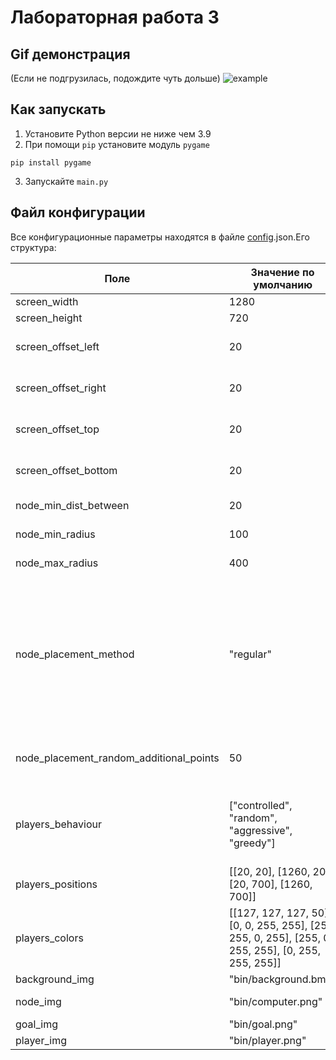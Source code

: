 # Лабораторная работа 3
## Gif демонстрация
(Если не подгрузилась, подождите чуть дольше)
![example](https://github.com/Sairsey/compnet/blob/master/lab3/example.gif?raw=true)
## Как запускать
1) Установите Python версии не ниже чем 3.9
2) При помощи `pip` установите модуль `pygame`
```
pip install pygame
```
3) Запускайте `main.py`

## Файл конфигурации
Все конфигурационные параметры находятся в файле [config](https://github.com/Sairsey/compnet/blob/master/lab3/config.json).json.Его структура:

| Поле                                    | Значение по умолчанию                                                                               | Описание                                                                                                                                                                                                                                                                                                                                                                               |
|-----------------------------------------|-----------------------------------------------------------------------------------------------------|----------------------------------------------------------------------------------------------------------------------------------------------------------------------------------------------------------------------------------------------------------------------------------------------------------------------------------------------------------------------------------------|
| screen_width                            | 1280                                                                                                | Ширина окна в пикселях                                                                                                                                                                                                                                                                                                                                                                 |
| screen_height                           | 720                                                                                                 | Высота окна в пикселях                                                                                                                                                                                                                                                                                                                                                                 |
| screen_offset_left                      | 20                                                                                                  | Размер оступа с левого края экрана в пикселях (внутри зоны отсупа не будут помещены промежуточные узлы)                                                                                                                                                                                                                                                                                |
| screen_offset_right                     | 20                                                                                                  | Размер оступа с правого края экрана в пикселях (внутри зоны отсупа не будут помещены промежуточные узлы)                                                                                                                                                                                                                                                                               |
| screen_offset_top                       | 20                                                                                                  | Размер оступа с верхнего края экрана в пикселях (внутри зоны отсупа не будут помещены промежуточные узлы)                                                                                                                                                                                                                                                                              |
| screen_offset_bottom                    | 20                                                                                                  | Размер оступа с нижнего края экрана в пикселях (внутри зоны отсупа не будут помещены промежуточные узлы)                                                                                                                                                                                                                                                                               |
| node_min_dist_between                   | 20                                                                                                  | Минимальное допустимое расстояние между промежуточными узлами                                                                                                                                                                                                                                                                                                                          |
| node_min_radius                         | 100                                                                                                 | Минимальный радиус доступа промеждуточного узла                                                                                                                                                                                                                                                                                                                                        |
| node_max_radius                         | 400                                                                                                 | Максимальный радиус доступа промеждуточного узла                                                                                                                                                                                                                                                                                                                                       |
| node_placement_method                   | "regular"                                                                                           | Способ расстановки промежуточных узлов. Возможные значения: "regular", "random". В случае "regular" - строится регулярная сетка, с шагом (node_min_radius + node_max_radius) / 2. В случае "random" узлы накидываются случайно до тех пор, пока от каждого игрока не будет существовать путь до цели. Затем, докидываются дополнительно node_placement_random_additional_points точек. |
| node_placement_random_additional_points | 50                                                                                                  | Количество дополнительных точек, которые добавляются при использовании node_placement_method="random"                                                                                                                                                                                                                                                                                  |
| players_behaviour                       | ["controlled", "random", "aggressive", "greedy"]                                                    | Массив поведений для каждого игрока. Возможные значения: "controlled" - управляемый пользователем, "random" - случайное поведение, "greedy" - "жадное" поведение, "aggressive" - "аггресивное" поведение                                                                                                                                                                               |
| players_positions                       | [[20, 20], [1260, 20], [20, 700], [1260, 700]]                                                      | Массив положений узлов игроков на экране                                                                                                                                                                                                                                                                                                                                               |
| players_colors                          | [[127, 127, 127, 50], [0, 0, 255, 255], [255, 255, 0, 255], [255, 0, 255, 255], [0, 255, 255, 255]] | Массив RGBA значений цветов для нейтральных узлов, и каждого игрока.                                                                                                                                                                                                                                                                                                                   |
| background_img                          | "bin/background.bmp"                                                                                | Путь до изображения заднего фона                                                                                                                                                                                                                                                                                                                                                       |
| node_img                                | "bin/computer.png"                                                                                  | Путь до изображения промежуточного узла                                                                                                                                                                                                                                                                                                                                                |
| goal_img                                | "bin/goal.png"                                                                                      | Путь до изображения целевого узла                                                                                                                                                                                                                                                                                                                                                      |
| player_img                              | "bin/player.png"                                                                                    | Путь до изображения узла игрока                                                                                                                                                                                                                                                                                                                                                        |


